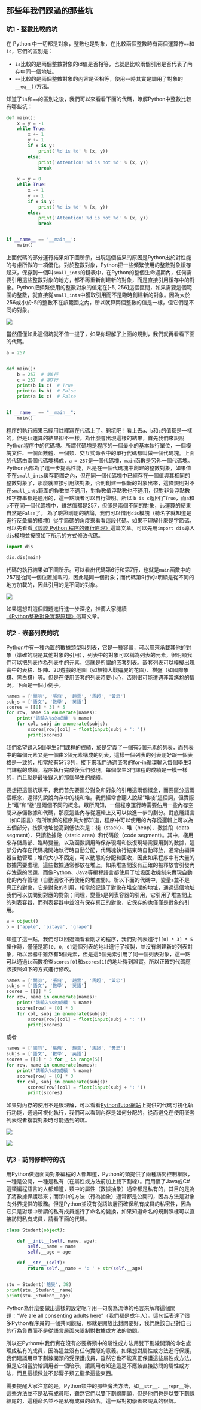 ## 那些年我們踩過的那些坑

### 坑1 - 整數比較的坑

在 Python 中一切都是對象，整數也是對象，在比較兩個整數時有兩個運算符`==`和`is`，它們的區別是：

- `is`比較的是兩個整數對象的id值是否相等，也就是比較兩個引用是否代表了內存中同一個地址。
- `==`比較的是兩個整數對象的內容是否相等，使用`==`時其實是調用了對象的`__eq__()`方法。

知道了`is`和`==`的區別之後，我們可以來看看下面的代碼，瞭解Python中整數比較有哪些坑：

```Python
def main():
	x = y = -1
	while True:
		x += 1
		y += 1
		if x is y:
			print('%d is %d' % (x, y))
		else:
			print('Attention! %d is not %d' % (x, y))
			break
			
	x = y = 0
	while True:
		x -= 1
		y -= 1
		if x is y:
			print('%d is %d' % (x, y))
		else:
			print('Attention! %d is not %d' % (x, y))
			break


if __name__ == '__main__':
	main()
```

上面代碼的部分運行結果如下圖所示，出現這個結果的原因是Python出於對性能的考慮所做的一項優化。對於整數對象，Python把一些頻繁使用的整數對象緩存起來，保存到一個叫`small_ints`的鏈表中，在Python的整個生命週期內，任何需要引用這些整數對象的地方，都不再重新創建新的對象，而是直接引用緩存中的對象。Python把頻繁使用的整數對象的值定在[-5, 256]這個區間，如果需要這個範圍的整數，就直接從`small_ints`中獲取引用而不是臨時創建新的對象。因為大於256或小於-5的整數不在該範圍之內，所以就算兩個整數的值是一樣，但它們是不同的對象。

![](./res/int-is-comparation.png)

當然僅僅如此這個坑就不值一提了，如果你理解了上面的規則，我們就再看看下面的代碼。

```Python
a = 257


def main():
	b = 257  # 第6行
	c = 257  # 第7行
	print(b is c)  # True
	print(a is b)  # False
	print(a is c)  # False


if __name__ == "__main__":
	main()
```

程序的執行結果已經用註釋寫在代碼上了。夠坑吧！看上去`a`、`b`和`c`的值都是一樣的，但是`is`運算的結果卻不一樣。為什麼會出現這樣的結果，首先我們來說說Python程序中的代碼塊。所謂代碼塊是程序的一個最小的基本執行單位，一個模塊文件、一個函數體、一個類、交互式命令中的單行代碼都叫做一個代碼塊。上面的代碼由兩個代碼塊構成，`a = 257`是一個代碼塊，`main`函數是另外一個代碼塊。Python內部為了進一步提高性能，凡是在一個代碼塊中創建的整數對象，如果值不在`small_ints`緩存範圍之內，但在同一個代碼塊中已經存在一個值與其相同的整數對象了，那麼就直接引用該對象，否則創建一個新的對象出來，這條規則對不在`small_ints`範圍的負數並不適用，對負數值浮點數也不適用，但對非負浮點數和字符串都是適用的，這一點讀者可以自行證明。所以 `b is c`返回了`True`，而`a`和`b`不在同一個代碼塊中，雖然值都是257，但卻是兩個不同的對象，`is`運算的結果自然是`False`了。
為了驗證剛剛的結論，我們可以借用`dis`模塊（聽名字就知道是進行反彙編的模塊）從字節碼的角度來看看這段代碼。如果不理解什麼是字節碼，可以先看看[《談談 Python 程序的運行原理》]((http://www.cnblogs.com/restran/p/4903056.html))這篇文章。可以先用`import dis`導入`dis`模塊並按照如下所示的方式修改代碼。

```Python
import dis

dis.dis(main)
```

代碼的執行結果如下圖所示。可以看出代碼第6行和第7行，也就是`main`函數中的257是從同一個位置加載的，因此是同一個對象；而代碼第9行的`a`明顯是從不同的地方加載的，因此引用的是不同的對象。

![](./res/result-of-dis.png)

如果還想對這個問題進行進一步深挖，推薦大家閱讀[《Python整數對象實現原理》](https://foofish.net/python_int_implement.html)這篇文章。

### 坑2 - 嵌套列表的坑

Python中有一種內置的數據類型叫列表，它是一種容器，可以用來承載其他的對象（準確的說是其他對象的引用），列表中的對象可以稱為列表的元素，很明顯我們可以把列表作為列表中的元素，這就是所謂的嵌套列表。嵌套列表可以模擬出現實中的表格、矩陣、2D遊戲的地圖（如植物大戰殭屍的花園）、棋盤（如國際象棋、黑白棋）等。但是在使用嵌套的列表時要小心，否則很可能遭遇非常尷尬的情況，下面是一個小例子。

```Python
names = ['關羽', '張飛', '趙雲', '馬超', '黃忠']
subjs = ['語文', '數學', '英語']
scores = [[0] * 3] * 5
for row, name in enumerate(names):
    print('請輸入%s的成績' % name)
    for col, subj in enumerate(subjs):
        scores[row][col] = float(input(subj + ': '))
        print(scores)
```

我們希望錄入5個學生3門課程的成績，於是定義了一個有5個元素的列表，而列表中的每個元素又是一個由3個元素構成的列表，這樣一個列表的列表剛好跟一個表格是一致的，相當於有5行3列，接下來我們通過嵌套的for-in循環輸入每個學生3門課程的成績。程序執行完成後我們發現，每個學生3門課程的成績是一模一樣的，而且就是最後錄入的那個學生的成績。

要想把這個坑填平，我們首先要區分對象和對象的引用這兩個概念，而要區分這兩個概念，還得先說說內存中的棧和堆。我們經常會聽人說起“堆棧”這個詞，但實際上“堆”和“棧”是兩個不同的概念。眾所周知，一個程序運行時需要佔用一些內存空間來存儲數據和代碼，那麼這些內存從邏輯上又可以做進一步的劃分。對底層語言（如C語言）有所瞭解的程序員大都知道，程序中可以使用的內存從邏輯上可以為五個部分，按照地址從高到低依次是：棧（stack）、堆（heap）、數據段（data segment）、只讀數據段（static area）和代碼段（code segment）。其中，棧用來存儲局部、臨時變量，以及函數調用時保存現場和恢復現場需要用到的數據，這部分內存在代碼塊開始執行時自動分配，代碼塊執行結束時自動釋放，通常由編譯器自動管理；堆的大小不固定，可以動態的分配和回收，因此如果程序中有大量的數據需要處理，這些數據通常都放在堆上，如果堆空間沒有正確的被釋放會引發內存洩露的問題，而像Python、Java等編程語言都使用了垃圾回收機制來實現自動化的內存管理（自動回收不再使用的堆空間）。所以下面的代碼中，變量`a`並不是真正的對象，它是對象的引用，相當於記錄了對象在堆空間的地址，通過這個地址我們可以訪問到對應的對象；同理，變量`b`是列表容器的引用，它引用了堆空間上的列表容器，而列表容器中並沒有保存真正的對象，它保存的也僅僅是對象的引用。

 ```Python
a = object()
b = ['apple', 'pitaya', 'grape']
 ```

知道了這一點，我們可以回過頭看看剛才的程序，我們對列表進行`[[0] * 3] * 5`操作時，僅僅是將`[0, 0, 0]`這個列表的地址進行了複製，並沒有創建新的列表對象，所以容器中雖然有5個元素，但是這5個元素引用了同一個列表對象，這一點可以通過`id`函數檢查`scores[0]`和`scores[1]`的地址得到證實。所以正確的代碼應該按照如下的方式進行修改。

```Python
names = ['關羽', '張飛', '趙雲', '馬超', '黃忠']
subjs = ['語文', '數學', '英語']
scores = [[]] * 5
for row, name in enumerate(names):
    print('請輸入%s的成績' % name)
    scores[row] = [0] * 3
    for col, subj in enumerate(subjs):
        scores[row][col] = float(input(subj + ': '))
        print(scores)
```

或者

```Python
names = ['關羽', '張飛', '趙雲', '馬超', '黃忠']
subjs = ['語文', '數學', '英語']
scores = [[0] * 3 for _ in range(5)]
for row, name in enumerate(names):
    print('請輸入%s的成績' % name)
    scores[row] = [0] * 3
    for col, subj in enumerate(subjs):
        scores[row][col] = float(input(subj + ': '))
        print(scores)
```

如果對內存的使用不是很理解，可以看看[PythonTutor網站](http://www.pythontutor.com/)上提供的代碼可視化執行功能，通過可視化執行，我們可以看到內存是如何分配的，從而避免在使用嵌套列表或者複製對象時可能遇到的坑。

![](./res/python-tutor-visualize.png)

![](./res/python-tutor-visualize2.png)

### 坑3 - 訪問修飾符的坑

用Python做過面向對象編程的人都知道，Python的類提供了兩種訪問控制權限，一種是公開，一種是私有（在屬性或方法前加上雙下劃線）。而用慣了Java或C#這類編程語言的人都知道，類中的屬性（數據抽象）通常都是私有的，其目的是為了將數據保護起來；而類中的方法（行為抽象）通常都是公開的，因為方法是對象向外界提供的服務。但是Python並沒有從語法層面確保私有成員的私密性，因為它只是對類中所謂的私有成員進行了命名的變換，如果知道命名的規則照樣可以直接訪問私有成員，請看下面的代碼。

```Python
class Student(object):

    def __init__(self, name, age):
        self.__name = name
        self.__age = age

    def __str__(self):
        return self.__name + ': ' + str(self.__age)


stu = Student('駱昊', 38)
print(stu._Student__name)
print(stu._Student__age)
```

Python為什麼要做出這樣的設定呢？用一句廣為流傳的格言來解釋這個問題：“We are all consenting adults here”（我們都是成年人）。這句話表達了很多Python程序員的一個共同觀點，那就是開放比封閉要好，我們應該自己對自己的行為負責而不是從語言層面來限制對數據或方法的訪問。

所以在Python中我們實在沒有必要將類中的屬性或方法用雙下劃線開頭的命名處理成私有的成員，因為這並沒有任何實際的意義。如果想對屬性或方法進行保護，我們建議用單下劃線開頭的受保護成員，雖然它也不能真正保護這些屬性或方法，但是它相當於給調用者一個暗示，讓調用者知道這是不應該直接訪問的屬性或方法，而且這樣做並不影響子類去繼承這些東西。

需要提醒大家注意的是，Python類中的那些魔法方法，如`__str__`、`__repr__`等，這些方法並不是私有成員哦，雖然它們以雙下劃線開頭，但是他們也是以雙下劃線結尾的，這種命名並不是私有成員的命名，這一點對初學者來說真的很坑。

